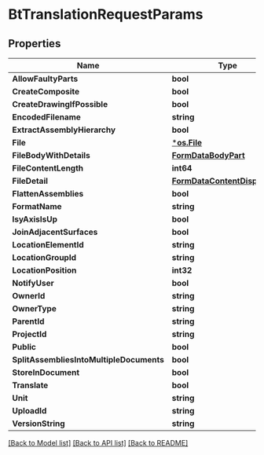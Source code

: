 # BtTranslationRequestParams

## Properties

Name | Type | Description | Notes
------------ | ------------- | ------------- | -------------
**AllowFaultyParts** | **bool** |  | [optional] 
**CreateComposite** | **bool** |  | [optional] 
**CreateDrawingIfPossible** | **bool** |  | [optional] 
**EncodedFilename** | **string** |  | [optional] 
**ExtractAssemblyHierarchy** | **bool** |  | [optional] 
**File** | [***os.File**](*os.File.md) |  | [optional] 
**FileBodyWithDetails** | [**FormDataBodyPart**](FormDataBodyPart.md) |  | [optional] 
**FileContentLength** | **int64** |  | [optional] 
**FileDetail** | [**FormDataContentDisposition**](FormDataContentDisposition.md) |  | [optional] 
**FlattenAssemblies** | **bool** |  | [optional] 
**FormatName** | **string** |  | [optional] 
**IsyAxisIsUp** | **bool** |  | [optional] 
**JoinAdjacentSurfaces** | **bool** |  | [optional] 
**LocationElementId** | **string** |  | [optional] 
**LocationGroupId** | **string** |  | [optional] 
**LocationPosition** | **int32** |  | [optional] 
**NotifyUser** | **bool** |  | [optional] 
**OwnerId** | **string** |  | [optional] 
**OwnerType** | **string** |  | [optional] 
**ParentId** | **string** |  | [optional] 
**ProjectId** | **string** |  | [optional] 
**Public** | **bool** |  | [optional] 
**SplitAssembliesIntoMultipleDocuments** | **bool** |  | [optional] 
**StoreInDocument** | **bool** |  | [optional] 
**Translate** | **bool** |  | [optional] 
**Unit** | **string** |  | [optional] 
**UploadId** | **string** |  | [optional] 
**VersionString** | **string** |  | [optional] 

[[Back to Model list]](../README.md#documentation-for-models) [[Back to API list]](../README.md#documentation-for-api-endpoints) [[Back to README]](../README.md)


